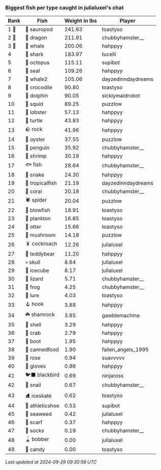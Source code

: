 ### Biggest fish per type caught in julialuxel's chat
| Rank | Fish | Weight in lbs | Player |
|------|--------|-----------|---------|
| 1 🥇  | 🦕 sauropod | 241.63 | toastyso |
| 2 🥈  | 🐉 dragon | 211.91 | chubbyhamster__ |
| 3 🥉  | 🐳 whale | 200.06 | hahppyy |
| 4  | 🦈 shark | 183.97 | tucelli |
| 5  | 🐙 octopus | 115.11 | supibot |
| 6  | 🦭 seal | 109.26 | hahppyy |
| 7  | 🐋 whale2 | 105.06 | dayzedinndaydreams |
| 8  | 🐊 crocodile | 90.80 | toastyso |
| 9  | 🐬 dolphin | 90.05 | sicklymaidrobot |
| 10  | 🦑 squid | 89.25 | puzzlow |
| 11  | 🦞 lobster | 57.13 | hahppyy |
| 12  | 🐢 turtle | 43.83 | hahppyy |
| 13  | 🪨 rock | 41.96 | hahppyy |
| 14  | 🦪 oyster | 37.55 | puzzlow |
| 15  | 🐧 penguin | 35.92 | chubbyhamster__ |
| 16  | 🦐 shrimp | 30.19 | hahppyy |
| 17  | 🐟 fish | 28.64 | chubbyhamster__ |
| 18  | 🐍 snake | 24.30 | hahppyy |
| 19  | 🐠 tropicalfish | 21.19 | dayzedinndaydreams |
| 20  | 🪸 coral | 20.18 | chubbyhamster__ |
| 21  | 🕷️ spider | 20.04 | puzzlow |
| 22  | 🐡 blowfish | 18.91 | toastyso |
| 23  | 🦠 plankton | 16.85 | toastyso |
| 24  | 🦦 otter | 15.66 | toastyso |
| 25  | 🍄 mushroom | 14.18 | puzzlow |
| 26  | 🪳 cockroach | 12.26 | julialuxel |
| 27  | 🧸 teddybear | 11.20 | hahppyy |
| 28  | 💀 skull | 8.64 | julialuxel |
| 29  | 🧊 icecube | 8.17 | julialuxel |
| 30  | 🦎 lizard | 5.71 | chubbyhamster__ |
| 31  | 🐸 frog | 4.25 | chubbyhamster__ |
| 32  | 🎏 lure | 4.03 | toastyso |
| 33  | 🪝 hook | 3.88 | hahppyy |
| 34  | ☘️ shamrock | 3.85 | gawblemachine |
| 35  | 🐚 shell | 3.29 | hahppyy |
| 36  | 🦀 crab | 2.79 | hahppyy |
| 37  | 👢 boot | 1.95 | hahppyy |
| 38  | 🥫 cannedfood | 1.90 | fallen_angels_1995 |
| 39  | 🌹 rose | 0.94 | suavvvvv |
| 40  | 🧤 gloves | 0.86 | hahppyy |
| 41  | 🐦‍⬛ blackbird | 0.69 | ninjaross |
| 42  | 🐌 snail | 0.67 | chubbyhamster__ |
| 43  | ⛸️ iceskate | 0.62 | toastyso |
| 44  | 👟 athleticshoe | 0.53 | supibot |
| 45  | 🌿 seaweed | 0.42 | julialuxel |
| 46  | 🧣 scarf | 0.37 | hahppyy |
| 47  | 🧦 socks | 0.19 | chubbyhamster__ |
| 48  | 🪀 bobber | 0.00 | julialuxel |
| 48  | 🍬 candy | 0.00 | toastyso |

_Last updated at 2024-09-29 09:30:58 UTC_